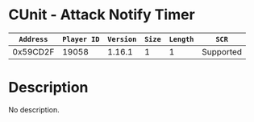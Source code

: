 # CUnit - Attack Notify Timer

| `Address` | `Player ID` | `Version` | `Size` | `Length` | `SCR` |
| ---------- | ----------- | --------- | ------ | -------- | ---- |
| 0x59CD2F | 19058 | 1.16.1 | 1 | 1 | Supported |

# Description

No description.